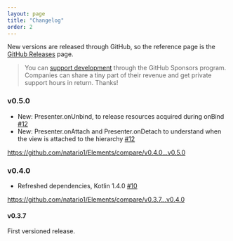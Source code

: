 ```yaml
---
layout: page
title: "Changelog"
order: 2
---
```


New versions are released through GitHub, so the reference page is the [GitHub Releases](https://github.com/natario1/Elements/releases) page.

> You can [support development](https://github.com/natario1/Elements/issues/4) through the GitHub Sponsors program.
Companies can share a tiny part of their revenue and get private support hours in return. Thanks!

### v0.5.0

- New: Presenter.onUnbind, to release resources acquired during onBind [#12][12]
- New: Presenter.onAttach and Presenter.onDetach to understand when the view is attached to the hierarchy [#12][12]

<https://github.com/natario1/Elements/compare/v0.4.0...v0.5.0>

### v0.4.0

- Refreshed dependencies, Kotlin 1.4.0 [#10][10]

<https://github.com/natario1/Elements/compare/v0.3.7...v0.4.0>

#### v0.3.7

First versioned release.

[natario1]: https://github.com/natario1

[10]: https://github.com/natario1/Elements/pull/10
[12]: https://github.com/natario1/Elements/pull/12
